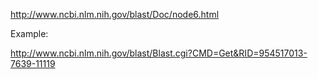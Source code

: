 http://www.ncbi.nlm.nih.gov/blast/Doc/node6.html

Example: 

http://www.ncbi.nlm.nih.gov/blast/Blast.cgi?CMD=Get&RID=954517013-7639-11119
